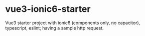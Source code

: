 # vue3-ionic6-starter
  Vue3 starter project with ionic6 (components only, no capacitor), typescript, eslint; having a sample http request. 
